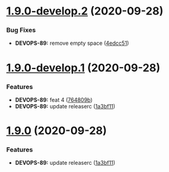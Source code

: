 # [1.9.0-develop.2](https://github.com/victorsalaun/poc-semantic-release/compare/v1.9.0-develop.1...v1.9.0-develop.2) (2020-09-28)


### Bug Fixes

* **DEVOPS-89:** remove empty space ([4edcc51](https://github.com/victorsalaun/poc-semantic-release/commit/4edcc51bb7ba11e77671f84982b5e1b43b4c7324))

# [1.9.0-develop.1](https://github.com/victorsalaun/poc-semantic-release/compare/v1.8.0...v1.9.0-develop.1) (2020-09-28)


### Features

* **DEVOPS-89:** feat 4 ([764809b](https://github.com/victorsalaun/poc-semantic-release/commit/764809becb5ae846ba131f457c8dc54641a14375))
* **DEVOPS-89:** update releaserc ([1a3bf11](https://github.com/victorsalaun/poc-semantic-release/commit/1a3bf11cd3a3f8aa6e7c603ffbd37c36c0c8fe36))


# [1.9.0](https://github.com/victorsalaun/poc-semantic-release/compare/v1.8.0...v1.9.0) (2020-09-28)


### Features

* **DEVOPS-89:** update releaserc ([1a3bf11](https://github.com/victorsalaun/poc-semantic-release/commit/1a3bf11cd3a3f8aa6e7c603ffbd37c36c0c8fe36))
